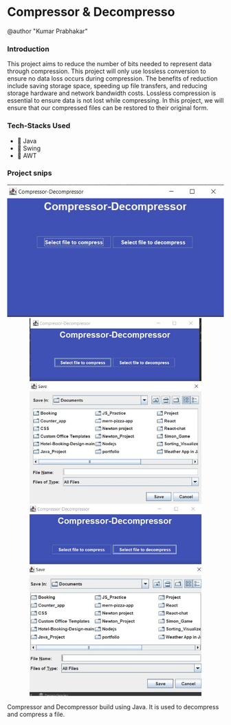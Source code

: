 # Compressor & Decompresso
@author "Kumar Prabhakar"

### Introduction 
This project aims to reduce the number of bits needed to represent data through compression. This project will only use lossless conversion to ensure no data loss occurs during compression. The benefits of reduction include saving storage space, speeding up file transfers, and reducing storage hardware and network bandwidth costs. Lossless compression is essential to ensure data is not lost while compressing. In this project, we will ensure that our compressed files can be restored to their original form.

### Tech-Stacks Used
- :red_circle: Java
- :red_circle: Swing
- :red_circle: AWT

### Project snips

<div align="center">
  <img src=" https://github.com/KUMAR-PRABHAKAR/compressor-decompressor/blob/main/Compressor%20Decompressor/Image/UI.JPG">
</div>

<div align="center">
  <img src="https://github.com/prazivi/Compressor_Decompressor/blob/master/Image/comp.JPG" alt="Image 1" width="400" style="display:inline-block;">
  <img src="https://github.com/prazivi/Compressor_Decompressor/blob/master/Image/decomp.JPG" alt="Image 2" width="400" style="display:inline-block;">
</div>
 
Compressor and Decompressor build using Java. It is used to decompress and compress a file.
